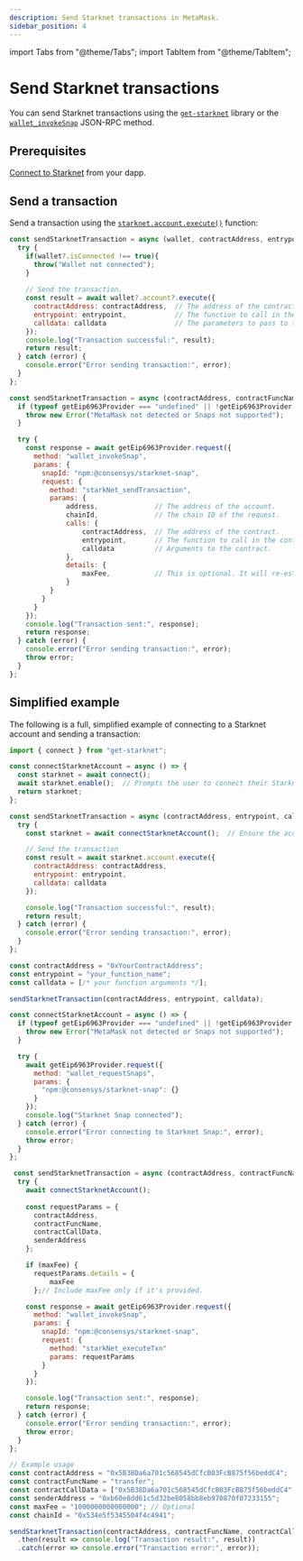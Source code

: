 ```yaml
---
description: Send Starknet transactions in MetaMask.
sidebar_position: 4
---
```


import Tabs from "@theme/Tabs";
import TabItem from "@theme/TabItem";

# Send Starknet transactions

You can send Starknet transactions using the
[`get-starknet`](https://github.com/starknet-io/get-starknet) library or the
[`wallet_invokeSnap`](/snaps/reference/wallet-api-for-snaps/#wallet_invokesnap) JSON-RPC method.

## Prerequisites

[Connect to Starknet](connect-to-starknet.md) from your dapp.

## Send a transaction

Send a transaction using the [`starknet.account.execute()`](https://starknetjs.com/docs/api/classes/accountinterface/#execute) function:

<Tabs>
  <TabItem value="get-starknet" default>

  ```javascript
  const sendStarknetTransaction = async (wallet, contractAddress, entrypoint, calldata) => {
    try {
      if(wallet?.isConnected !== true){
        throw("Wallet not connected");
      } 
    
      // Send the transaction.
      const result = await wallet?.account?.execute({
        contractAddress: contractAddress,  // The address of the contract.
        entrypoint: entrypoint,            // The function to call in the contract.
        calldata: calldata                 // The parameters to pass to the function.
      });
      console.log("Transaction successful:", result);
      return result;
    } catch (error) {
      console.error("Error sending transaction:", error);
    }
  };
  ```

  </TabItem>
  <TabItem value="wallet_invokeSnap">

  ```javascript
  const sendStarknetTransaction = async (contractAddress, contractFuncName, contractCallData, address, chainId, maxFee = null) => {
    if (typeof getEip6963Provider === "undefined" || !getEip6963Provider.isMetaMask) {
      throw new Error("MetaMask not detected or Snaps not supported");
    }

    try {
      const response = await getEip6963Provider.request({
        method: "wallet_invokeSnap",
        params: {
          snapId: "npm:@consensys/starknet-snap",
          request: {
            method: "starkNet_sendTransaction",
            params: {
                address,              // The address of the account.
                chainId,              // The chain ID of the request.
                calls: {
                    contractAddress,  // The address of the contract.
                    entrypoint,       // The function to call in the contract.
                    calldata          // Arguments to the contract.
                },
                details: {
                    maxFee,           // This is optional. It will re-estimate in the snap if not provided.
                }
            }
          }
        }
      });
      console.log("Transaction sent:", response);
      return response;
    } catch (error) {
      console.error("Error sending transaction:", error);
      throw error;
    }
  };
  ```

  </TabItem> 
</Tabs>

## Simplified example

The following is a full, simplified example of connecting to a Starknet account and sending a transaction:

<Tabs>
  <TabItem value="get-starknet" default>

  ```javascript
  import { connect } from "get-starknet";

  const connectStarknetAccount = async () => {
    const starknet = await connect();
    await starknet.enable();  // Prompts the user to connect their Starknet account using MetaMask
    return starknet;
  };

  const sendStarknetTransaction = async (contractAddress, entrypoint, calldata) => {
    try {
      const starknet = await connectStarknetAccount();  // Ensure the account is connected

      // Send the transaction
      const result = await starknet.account.execute({
        contractAddress: contractAddress, 
        entrypoint: entrypoint,            
        calldata: calldata                 
      });

      console.log("Transaction successful:", result);
      return result;
    } catch (error) {
      console.error("Error sending transaction:", error);
    }
  };

  const contractAddress = "0xYourContractAddress";  
  const entrypoint = "your_function_name";          
  const calldata = [/* your function arguments */]; 

  sendStarknetTransaction(contractAddress, entrypoint, calldata);
  ```

  </TabItem>
  <TabItem value="wallet_invokeSnap">

  ```javascript
  const connectStarknetAccount = async () => {
    if (typeof getEip6963Provider === "undefined" || !getEip6963Provider.isMetaMask) {
      throw new Error("MetaMask not detected or Snaps not supported");
    }

    try {
      await getEip6963Provider.request({
        method: "wallet_requestSnaps",
        params: {
          "npm:@consensys/starknet-snap": {}
        }
      });
      console.log("Starknet Snap connected");
    } catch (error) {
      console.error("Error connecting to Starknet Snap:", error);
      throw error;
    }
  };

   const sendStarknetTransaction = async (contractAddress, contractFuncName, contractCallData, address, chainId, maxFee = null) => {
    try {
      await connectStarknetAccount();
      
      const requestParams = {
        contractAddress,
        contractFuncName,
        contractCallData,
        senderAddress
      };

      if (maxFee) {
        requestParams.details = {
            maxFee
        };// Include maxFee only if it's provided.

      const response = await getEip6963Provider.request({
        method: "wallet_invokeSnap",
        params: {
          snapId: "npm:@consensys/starknet-snap",
          request: {
            method: "starkNet_executeTxn"
            params: requestParams
          }
        }
      });

      console.log("Transaction sent:", response);
      return response;
    } catch (error) {
      console.error("Error sending transaction:", error);
      throw error;
    }
  };

  // Example usage
  const contractAddress = "0x5B38Da6a701c568545dCfcB03FcB875f56beddC4";
  const contractFuncName = "transfer";
  const contractCallData = ["0x5B38Da6a701c568545dCfcB03FcB875f56beddC4", "1000"];
  const senderAddress = "0xb60e8dd61c5d32be8058bb8eb970870f07233155";
  const maxFee = "1000000000000000"; // Optional
  const chainId = "0x534e5f5345504f4c4941";

  sendStarknetTransaction(contractAddress, contractFuncName, contractCallData, senderAddress, chainId, maxFee)
    .then(result => console.log("Transaction result:", result))
    .catch(error => console.error("Transaction error:", error));
  ```

  </TabItem> 
</Tabs>